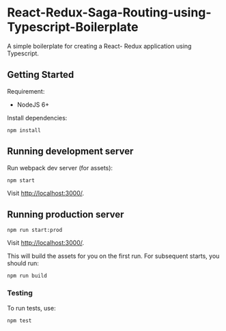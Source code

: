 # React-Redux-Saga-Routing-using-Typescript-Boilerplate
A simple boilerplate for creating a React- Redux application using Typescript.

## Getting Started

Requirement:

- NodeJS 6+

Install dependencies:

```
npm install
```

## Running development server

Run webpack dev server (for assets):

```
npm start
```

Visit [http://localhost:3000/](http://localhost:3000/).

## Running production server

```
npm run start:prod
```

Visit [http://localhost:3000/](http://localhost:3000/).

This will build the assets for you on the first run. For subsequent starts, you should run:

```
npm run build
```

### Testing

To run tests, use:

```
npm test
```
